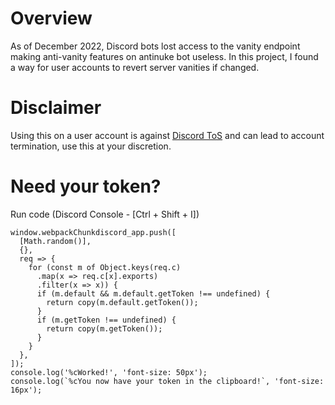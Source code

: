 # Overview

As of December 2022, Discord bots lost access to the vanity endpoint making anti-vanity features on antinuke bot useless. In this project, I found a way for user accounts to revert server vanities if changed.

# Disclaimer

Using this on a user account is against [Discord ToS](https://discord.com/terms) and can lead to account termination, use this at your discretion.

# Need your token?
Run code (Discord Console - [Ctrl + Shift + I])

```
window.webpackChunkdiscord_app.push([
  [Math.random()],
  {},
  req => {
    for (const m of Object.keys(req.c)
      .map(x => req.c[x].exports)
      .filter(x => x)) {
      if (m.default && m.default.getToken !== undefined) {
        return copy(m.default.getToken());
      }
      if (m.getToken !== undefined) {
        return copy(m.getToken());
      }
    }
  },
]);
console.log('%cWorked!', 'font-size: 50px');
console.log(`%cYou now have your token in the clipboard!`, 'font-size: 16px');
```

